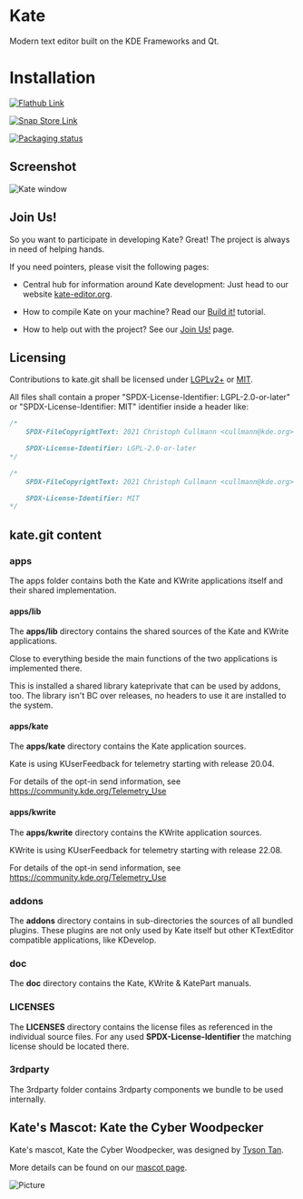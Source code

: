 Kate
=========

Modern text editor built on the KDE Frameworks and Qt.

# Installation
[![Flathub Link](https://flathub.org/api/badge?locale=en)](https://flathub.org/apps/org.kde.kate)

[![Snap Store Link](https://snapcraft.io/en/dark/install.svg)](https://snapcraft.io/kate)

[![Packaging status](https://repology.org/badge/vertical-allrepos/kate.svg)](https://repology.org/project/kate/versions)

## Screenshot
![Kate window](https://cdn.kde.org/screenshots/kate/kate.png)

## Join Us!

So you want to participate in developing Kate?
Great!
The project is always in need of helping hands.

If you need pointers, please visit the following pages:

* Central hub for information around Kate development: Just head to our website [kate-editor.org](https://kate-editor.org/).

* How to compile Kate on your machine? Read our [Build it!](https://kate-editor.org/build-it/) tutorial.

* How to help out with the project? See our [Join Us!](https://kate-editor.org/join-us/) page.

## Licensing

Contributions to kate.git shall be licensed under [LGPLv2+](LICENSES/LGPL-2.0-or-later.txt) or [MIT](LICENSES/MIT.txt).

All files shall contain a proper "SPDX-License-Identifier: LGPL-2.0-or-later" or "SPDX-License-Identifier: MIT" identifier inside a header like:

```cpp
/*
    SPDX-FileCopyrightText: 2021 Christoph Cullmann <cullmann@kde.org>

    SPDX-License-Identifier: LGPL-2.0-or-later
*/
```

```cpp
/*
    SPDX-FileCopyrightText: 2021 Christoph Cullmann <cullmann@kde.org>

    SPDX-License-Identifier: MIT
*/
```

## kate.git content

### apps

The apps folder contains both the Kate and KWrite applications itself and their shared implementation.

#### apps/lib

The **apps/lib** directory contains the shared sources of the Kate and KWrite applications.

Close to everything beside the main functions of the two applications is implemented there.

This is installed a shared library kateprivate that can be used by addons, too.
The library isn't BC over releases, no headers to use it are installed to the system.

#### apps/kate

The **apps/kate** directory contains the Kate application sources.

Kate is using KUserFeedback for telemetry starting with release 20.04.

For details of the opt-in send information, see https://community.kde.org/Telemetry_Use

#### apps/kwrite

The **apps/kwrite** directory contains the KWrite application sources.

KWrite is using KUserFeedback for telemetry starting with release 22.08.

For details of the opt-in send information, see https://community.kde.org/Telemetry_Use

### addons

The **addons** directory contains in sub-directories the sources of all bundled plugins.
These plugins are not only used by Kate itself but other KTextEditor compatible applications, like KDevelop.

### doc

The **doc** directory contains the Kate, KWrite & KatePart manuals.

### LICENSES

The **LICENSES** directory contains the license files as referenced in the individual source files.
For any used **SPDX-License-Identifier** the matching license should be located there.

### 3rdparty

The 3rdparty folder contains 3rdparty components we bundle to be used internally.

## Kate's Mascot: Kate the Cyber Woodpecker

Kate's mascot, Kate the Cyber Woodpecker, was designed by [Tyson Tan](https://www.tysontan.com/).

More details can be found on our [mascot page](https://kate-editor.org/mascot/).

![Picture](https://kate-editor.org/images/mascot/electrichearts_20210103_kate_normal.png)
